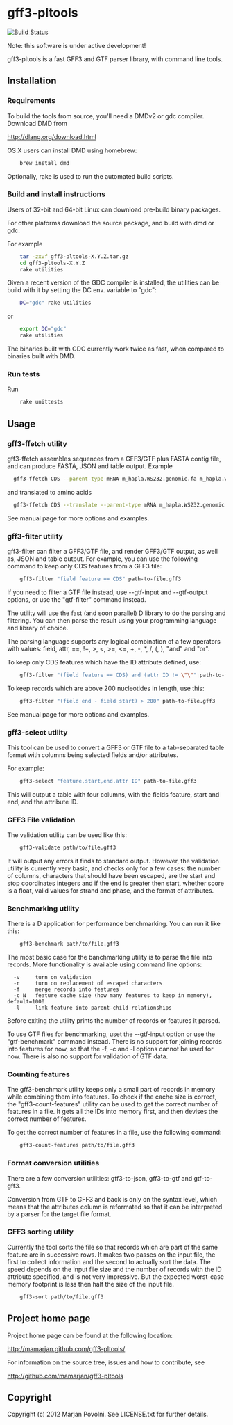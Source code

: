 # gff3-pltools

[![Build Status](https://secure.travis-ci.org/mamarjan/gff3-pltools.png)](http://travis-ci.org/mamarjan/gff3-pltools)

Note: this software is under active development!

gff3-pltools is a fast GFF3 and GTF parser library, with command line tools.

## Installation

### Requirements

To build the tools from source, you'll need a DMDv2 or gdc compiler.
Download DMD from

  http://dlang.org/download.html

OS X users can install DMD using homebrew:

```sh
    brew install dmd
```

Optionally, rake is used to run the automated build scripts.

### Build and install instructions

Users of 32-bit and 64-bit Linux can download pre-build binary
packages.

For other plaforms download the source package, and build
with dmd or gdc.

For example 

```sh
    tar -zxvf gff3-pltools-X.Y.Z.tar.gz
    cd gff3-pltools-X.Y.Z
    rake utilities
```

Given a recent version of the GDC compiler is installed, the utilities
can be build with it by setting the DC env. variable to "gdc":

```sh
    DC="gdc" rake utilities
```

or

```sh
    export DC="gdc"
    rake utilities
```

The binaries built with GDC currently work twice as fast, when compared
to binaries built with DMD.

### Run tests

Run

```sh
    rake unittests
```

## Usage

### gff3-ffetch utility

gff3-ffetch assembles sequences from a GFF3/GTF plus FASTA contig
file, and can produce FASTA, JSON and table output. Example

```sh
  gff3-ffetch CDS --parent-type mRNA m_hapla.WS232.genomic.fa m_hapla.WS232.annotations.gff3 
```

and translated to amino acids

```sh
  gff3-ffetch CDS --translate --parent-type mRNA m_hapla.WS232.genomic.fa m_hapla.WS232.annotations.gff3 
```

See manual page for more options and examples.

### gff3-filter utility

gff3-filter can filter a GFF3/GTF file, and render GFF3/GTF
output, as well as, JSON and table output. For example, you can use the
following command to keep only CDS features from a GFF3 file:

```sh
    gff3-filter "field feature == CDS" path-to-file.gff3
```

If you need to filter a GTF file instead, use --gtf-input and
--gtf-output options, or use the "gtf-filter" command instead.

The utility will use the fast (and soon parallel) D library to do the
parsing and filtering. You can then parse the result using your
programming language and library of choice.

The parsing language supports any logical combination of a few
operators with values: field, attr,  ==, !=, >, <, >=, <=, +, -, *,
/, (, ), "and" and "or".

To keep only CDS features which have the ID attribute defined, use:

```sh
    gff3-filter "(field feature == CDS) and (attr ID != \"\"" path-to-file.gff3
```

To keep records which are above 200 nucleotides in length, use this:

```sh
    gff3-filter "(field end - field start) > 200" path-to-file.gff3
```

See manual page for more options and examples.

### gff3-select utility

This tool can be used to convert a GFF3 or GTF file to a
tab-separated table format with columns being selected fields
and/or attributes.

For example:

```sh
    gff3-select "feature,start,end,attr ID" path-to-file.gff3
```

This will output a table with four columns, with the fields
feature, start and end, and the attribute ID.

### GFF3 File validation

The validation utility can be used like this:

```sh
    gff3-validate path/to/file.gff3
```

It will output any errors it finds to standard output. However, the
validation utility is currently very basic, and checks only for a few
cases: the number of columns, characters that should have been
escaped, are the start and stop coordinates integers and if the end
is greater then start, whether score is a float, valid values for
strand and phase, and the format of attributes.

### Benchmarking utility

There is a D application for performance benchmarking.
You can run it like this:

```sh
    gff3-benchmark path/to/file.gff3
```

The most basic case for the banchmarking utility is to parse the
file into records. More functionality is available using command
line options:

```
  -v     turn on validation
  -r     turn on replacement of escaped characters
  -f     merge records into features
  -c N   feature cache size (how many features to keep in memory), default=1000
  -l     link feature into parent-child relationships
```

Before exiting the utility prints the number of records or features
it parsed.

To use GTF files for benchmarking, uset the --gtf-input option or use
the "gtf-benchmark" command instead. There is no support for joining
records into features for now, so that the -f, -c and -l options
cannot be used for now. There is also no support for validation of
GTF data.

### Counting features

The gff3-benchmark utility keeps only a small part of records in memory
while combining them into features. To check if the cache size is
correct, the "gff3-count-features" utility can be used to get the
correct number of features in a file. It gets all the IDs into
memory first, and then devises the correct number of features.

To get the correct number of features in a file, use the following
command:

```sh
    gff3-count-features path/to/file.gff3
```

### Format conversion utilities

There are a few conversion utilities: gff3-to-json, gff3-to-gtf and
gtf-to-gff3.

Conversion from GTF to GFF3 and back is only on the syntax level,
which means that the attributes column is reformated so that it can
be interpreted by a parser for the target file format.

### GFF3 sorting utility

Currently the tool sorts the file so that records which are part of the
same feature are in successive rows. It makes two passes on the input
file, the first to collect information and the second to actually sort
the data. The speed depends on the input file size and the number of
records with the ID attribute specified, and is not very impressive.
But the expected worst-case memory footprint is less then half the size
of the input file.

```sh
    gff3-sort path/to/file.gff3
```

## Project home page

Project home page can be found at the following location:

  http://mamarjan.github.com/gff3-pltools/

For information on the source tree, issues and
how to contribute, see

  http://github.com/mamarjan/gff3-pltools

## Copyright

Copyright (c) 2012 Marjan Povolni. See LICENSE.txt for further details.

